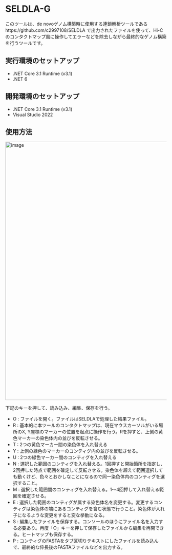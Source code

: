 # SELDLA-G

このツールは、de novoゲノム構築時に使用する連鎖解析ツールであるhttps://github.com/c2997108/SELDLA
で出力されたファイルを使って、Hi-Cのコンタクトマップ風に操作してエラーなどを除去しながら最終的なゲノム構築を行うツールです。


## 実行環境のセットアップ

- .NET Core 3.1 Runtime (v3.1)
- .NET 6

## 開発環境のセットアップ

- .NET Core 3.1 Runtime (v3.1)
- Visual Studio 2022

## 使用方法

<img width="805" alt="image" src="https://user-images.githubusercontent.com/5350508/155942153-7c9ea304-7637-4c71-8136-f5d307e3d25b.png">

下記のキーを押して、読み込み、編集、保存を行う。

- O : ファイルを開く。ファイルはSELDLAで処理した結果ファイル。
- R : 基本的に本ツールのコンタクトマップは、現在マウスカーソルがいる場所のX, Y座標のマーカーの位置を起点に操作を行う。Rを押すと、上側の黄色マーカーの染色体内の並びを反転させる。
- T : 2つの黄色マーカー間の染色体を入れ替える
- Y : 上側の緑色のマーカーのコンティグ内の並びを反転させる。
- U : 2つの緑色マーカー間のコンティグを入れ替える
- N : 選択した範囲のコンティグを入れ替える。1回押すと開始箇所を指定し、2回押した時点で範囲を確定して反転させる。染色体を超えて範囲選択しても動くけど、色々とおかしなことになるので同一染色体内のコンティグを選択すること。
- M : 選択した範囲間のコンティグを入れ替える。1～4回押して入れ替える範囲を確定させる。
- E : 選択した範囲のコンティグが属する染色体名を変更する。変更するコンティグは染色体の端にあるコンティグを含む状態で行うこと。染色体が入れ子になるような変更をすると変な挙動になる。
- S : 編集したファイルを保存する。コンソールのほうにファイル名を入力する必要あり。再度「O」キーを押して保存したファイルから編集を再開できる。ヒートマップも保存する。
- P : コンティグのFASTAをタブ区切りテキストにしたファイルを読み込んで、最終的な伸長後のFASTAファイルなどを出力する。
